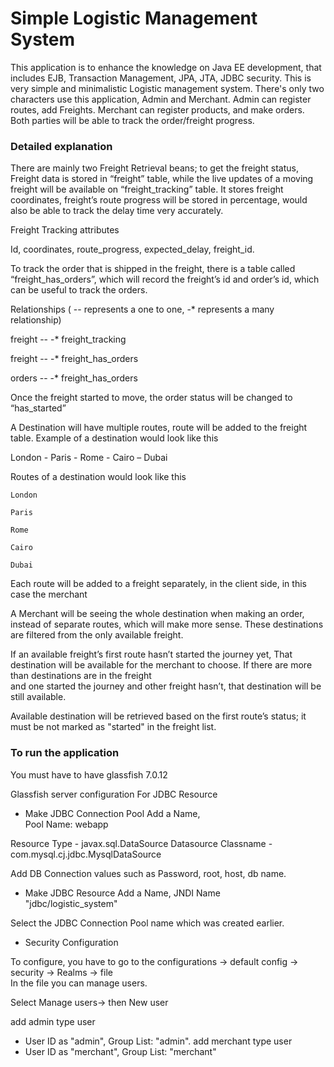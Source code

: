 
#  Simple Logistic Management System


This application is to enhance the knowledge on Java EE development, that includes EJB, Transaction Management, JPA, JTA, JDBC security. 
This is very simple and minimalistic Logistic management system. There's only two characters use this application, Admin and Merchant. Admin can register routes, add Freights. Merchant can register products, and make orders. Both parties will be able to track the order/freight progress. 

### Detailed explanation

There are mainly two Freight Retrieval beans; to get the freight status, Freight data is stored in “freight” table, while the live updates of a moving freight will be available on “freight_tracking” table. It stores freight coordinates, freight’s route progress will be stored in percentage, would also be able to track the delay time very accurately.  

Freight Tracking attributes  

Id, coordinates, route_progress, expected_delay, freight_id. 

To track the order that is shipped in the freight, there is a table called “freight_has_orders”, which will record the freight’s id and order’s id, which can be useful to track the orders.  
 
Relationships ( -- represents a one to one,  -* represents a many relationship) 

freight -- -* freight_tracking 

freight -- -* freight_has_orders  

orders -- -* freight_has_orders 

Once the freight started to move, the order status will be changed to “has_started” 

A Destination will have multiple routes, route will be added to the freight table. Example of a destination would look like this  

London - Paris - Rome - Cairo – Dubai 

Routes of a destination would look like this  

    London 

    Paris 

    Rome 

    Cairo 

    Dubai 

Each route will be added to a freight separately, in the client side, in this case the merchant 

A Merchant will be seeing the whole destination when making an order, instead of separate routes, which will make more sense. These destinations are filtered from the only available freight.  

If an available freight’s first route hasn’t started the journey yet, That destination will be available for the merchant to choose. If there are more than destinations are in the freight  
and one started the journey and other freight hasn’t, that destination will be still available. 

Available destination will be retrieved based on the first route’s status; it must be not marked as "started" in the freight list. 

### To run the application

You must have to have glassfish 7.0.12

Glassfish server configuration 
For JDBC Resource 

* Make JDBC Connection Pool
Add a Name, 	
Pool Name:  webapp

Resource Type - javax.sql.DataSource
Datasource Classname - com.mysql.cj.jdbc.MysqlDataSource

Add DB Connection values such as Password, root, host, db name.
* Make JDBC Resource
Add a Name, JNDI Name 	
"jdbc/logistic_system" 

Select the JDBC Connection Pool name which was created earlier.

* Security Configuration

To configure, you have to go to the configurations -> default config -> security -> Realms -> file  
In the file you can manage users. 

Select Manage users-> then New user

add admin type user 
* User ID as "admin", Group List: "admin".
add merchant type user 
* User ID as "merchant", Group List: "merchant"




